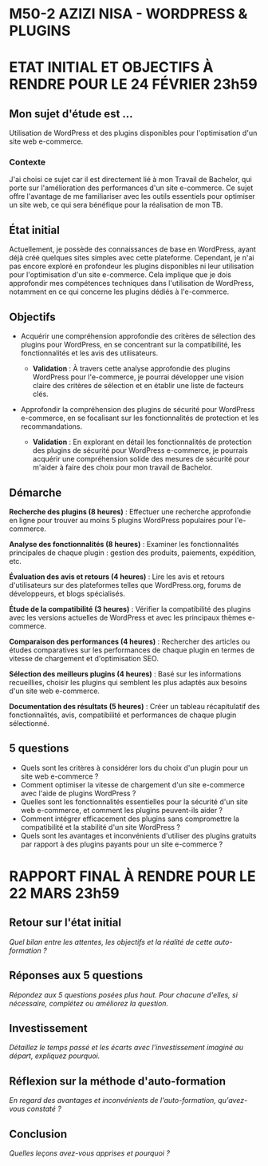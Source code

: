 # M50-2 AZIZI NISA - WORDPRESS & PLUGINS

# ETAT INITIAL ET OBJECTIFS À RENDRE POUR LE 24 FÉVRIER 23h59

## Mon sujet d'étude est ...

Utilisation de WordPress et des plugins disponibles pour l'optimisation d'un site web e-commerce.

### Contexte

J'ai choisi ce sujet car il est directement lié à mon Travail de Bachelor, qui porte sur l'amélioration des performances d'un site e-commerce. Ce sujet offre l'avantage de me familiariser avec les outils essentiels pour optimiser un site web, ce qui sera bénéfique pour la réalisation de mon TB. 

## État initial

Actuellement, je possède des connaissances de base en WordPress, ayant déjà créé quelques sites simples avec cette plateforme. Cependant, je n'ai pas encore exploré en profondeur les plugins disponibles ni leur utilisation pour l'optimisation d'un site e-commerce. Cela implique que je dois approfondir mes compétences techniques dans l'utilisation de WordPress, notamment en ce qui concerne les plugins dédiés à l'e-commerce.

## Objectifs

- Acquérir une compréhension approfondie des critères de sélection des plugins pour WordPress, en se concentrant sur la compatibilité, les fonctionnalités et les avis des utilisateurs.
    - **Validation** : À travers cette analyse approfondie des plugins WordPress pour l'e-commerce, je pourrai développer une vision claire des critères de sélection et en établir une liste de facteurs clés.

- Approfondir la compréhension des plugins de sécurité pour WordPress e-commerce, en se focalisant sur les fonctionnalités de protection et les recommandations.
     - **Validation** : En explorant en détail les fonctionnalités de protection des plugins de sécurité pour WordPress e-commerce, je pourrais acquérir une compréhension solide des mesures de sécurité pour m'aider à faire des choix pour mon travail de Bachelor.
       
## Démarche

**Recherche des plugins (8 heures)** : Effectuer une recherche approfondie en ligne pour trouver au moins 5 plugins WordPress populaires pour l'e-commerce.

**Analyse des fonctionnalités (8 heures)** : Examiner les fonctionnalités principales de chaque plugin : gestion des produits, paiements, expédition, etc.

**Évaluation des avis et retours (4 heures)** : Lire les avis et retours d'utilisateurs sur des plateformes telles que WordPress.org, forums de développeurs, et blogs spécialisés.

**Étude de la compatibilité (3 heures)** : Vérifier la compatibilité des plugins avec les versions actuelles de WordPress et avec les principaux thèmes e-commerce.

**Comparaison des performances (4 heures)** : Rechercher des articles ou études comparatives sur les performances de chaque plugin en termes de vitesse de chargement et d'optimisation SEO.

**Sélection des meilleurs plugins (4 heures)** : Basé sur les informations recueillies, choisir les plugins qui semblent les plus adaptés aux besoins d'un site web e-commerce.

**Documentation des résultats (5 heures)** : Créer un tableau récapitulatif des fonctionnalités, avis, compatibilité et performances de chaque plugin sélectionné.

## 5 questions

- Quels sont les critères à considérer lors du choix d'un plugin pour un site web e-commerce ?
- Comment optimiser la vitesse de chargement d'un site e-commerce avec l'aide de plugins WordPress ?
- Quelles sont les fonctionnalités essentielles pour la sécurité d'un site web e-commerce, et comment les plugins peuvent-ils aider ?
- Comment intégrer efficacement des plugins sans compromettre la compatibilité et la stabilité d'un site WordPress ?
- Quels sont les avantages et inconvénients d'utiliser des plugins gratuits par rapport à des plugins payants pour un site e-commerce ?

# RAPPORT FINAL À RENDRE POUR LE 22 MARS 23h59

## Retour sur l'état initial

_Quel bilan entre les attentes, les objectifs et la réalité de cette auto-formation ?_

## Réponses aux 5 questions

_Répondez aux 5 questions posées plus haut. Pour chacune d'elles, si nécessaire, complétez ou améliorez la question._

## Investissement

_Détaillez le temps passé et les écarts avec l'investissement imaginé au départ, expliquez pourquoi._

## Réflexion sur la méthode d'auto-formation

_En regard des avantages et inconvénients de l'auto-formation, qu'avez-vous constaté ?_

## Conclusion

_Quelles leçons avez-vous apprises et pourquoi ?_
